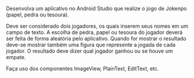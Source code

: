Desenvolva um aplicativo no Android Studio que realize o jogo de Jokenpo (papel, pedra ou tesoura).

Deve ser considerado dois jogadores, os quais inserem seus nomes em um campo de texto. A escolha de pedra, papel ou tesoura do jogador deverá ser feita de forma aleatória pelo aplicativo. Quando for mostrar o resultado deve-se mostrar também uma figura que represente a jogada de cada jogador. O resultado deve dizer qual jogador ganhou ou se houve um empate.



Faça uso dos componentes ImageView, PlainText, EditText, etc.
